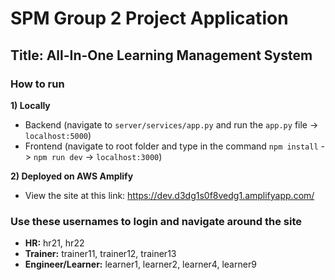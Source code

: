 # SPM Group 2 Project Application

## Title: All-In-One Learning Management System

### How to run

**1) Locally**
- Backend (navigate to `server/services/app.py` and run the `app.py` file -> `localhost:5000`)
- Frontend (navigate to root folder and type in the command `npm install` -> `npm run dev` -> `localhost:3000`)

**2) Deployed on AWS Amplify**
- View the site at this link: https://dev.d3dg1s0f8vedg1.amplifyapp.com/

### Use these usernames to login and navigate around the site
- **HR:** hr21, hr22
- **Trainer:** trainer11, trainer12, trainer13
- **Engineer/Learner:** learner1, learner2, learner4, learner9